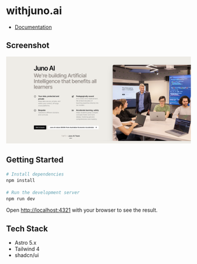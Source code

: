 # withjuno.ai
- [Documentation](https://docs.shadcnblocks.com/templates/getting-started)

## Screenshot

![Juno AI screenshot](./public/og-image.png)

## Getting Started

```bash
# Install dependencies
npm install

# Run the development server
npm run dev
```

Open [http://localhost:4321](http://localhost:4321) with your browser to see the result.

## Tech Stack

- Astro 5.x
- Tailwind 4
- shadcn/ui

